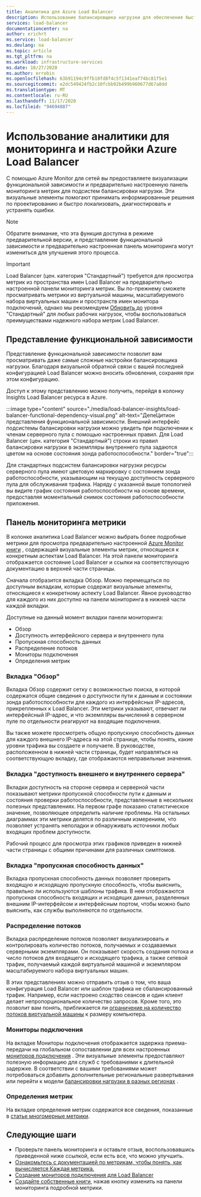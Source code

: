 ```yaml
---
title: Аналитика для Azure Load Balancer
description: Использование балансировщика нагрузки для обеспечения быстрой локализации и информирования решений по проектированию
services: load-balancer
documentationcenter: na
author: erichrt
ms.service: load-balancer
ms.devlang: na
ms.topic: article
ms.tgt_pltfrm: na
ms.workload: infrastructure-services
ms.date: 10/27/2020
ms.author: errobin
ms.openlocfilehash: 63b91194c9ffb10fd8f4c5f1341eaf74bc81f5e1
ms.sourcegitcommit: e2dc549424fb2c10fcbb92b499b960677d67a8dd
ms.translationtype: MT
ms.contentlocale: ru-RU
ms.lasthandoff: 11/17/2020
ms.locfileid: "94694887"
---
```

# <a name="using-insights-to-monitor-and-configure-your-azure-load-balancer"></a>Использование аналитики для мониторинга и настройки Azure Load Balancer

С помощью Azure Monitor для сетей вы предоставляете визуализации функциональной зависимости и предварительно настроенную панель мониторинга метрик для подсистем балансировки нагрузки. Эти визуальные элементы помогают принимать информированные решения по проектированию и быстро локализовать, диагностировать и устранять ошибки.

>[!NOTE] 
>Обратите внимание, что эта функция доступна в режиме предварительной версии, и представление функциональной зависимости и предварительно настроенная панель мониторинга могут измениться для улучшения этого процесса.

>[!IMPORTANT]
>Load Balancer (цен. категория "Стандартный") требуется для просмотра метрик из пространства имен Load Balancer на предварительно настроенной панели мониторинга метрик. Вы по-прежнему сможете просматривать метрики из виртуальной машины, масштабируемого набора виртуальных машин и пространств имен монитора подключений, однако мы рекомендуем [Обновить до](./upgrade-basic-standard.md) уровня "Стандартный" для любых рабочих нагрузок, чтобы воспользоваться преимуществами надежного набора метрик Load Balancer.

## <a name="functional-dependency-view"></a>Представление функциональной зависимости

Представление функциональной зависимости позволит вам просматривать даже самые сложные настройки балансировщика нагрузки. Благодаря визуальной обратной связи с вашей последней конфигурацией Load Balancer можно вносить обновления, сохраняя при этом конфигурацию.

Доступ к этому представлению можно получить, перейдя в колонку Insights Load Balancer ресурса в Azure.

:::image type="content" source="./media/load-balancer-insights/load-balancer-functional-dependency-visual.png" alt-text="ДепеЦитион представления функциональной зависимости. Внешний интерфейс подсистемы балансировки нагрузки можно увидеть при подключении к членам серверного пула с помощью настроенных правил. Для Load Balancer (цен. категория &quot;Стандартный&quot;) строки из правил балансировки нагрузки в экземпляры внутреннего пула задаются цветом на основе состояния зонда работоспособности." border="true":::

Для стандартных подсистем балансировки нагрузки ресурсы серверного пула имеют цветовую маркировку с состоянием зонда работоспособности, указывающим на текущую доступность серверного пула для обслуживания трафика. Наряду с указанной выше топологией вы видите график состояния работоспособности на основе времени, предоставляя моментальный снимок состояния работоспособности приложения.

## <a name="metrics-dashboard"></a>Панель мониторинга метрики

В колонке аналитика Load Balancer можно выбрать более подробные метрики для просмотра предварительно настроенной [Azure Monitor книги](../azure-monitor/platform/workbooks-overview.md) , содержащей визуальные элементы метрик, относящиеся к конкретным аспектам Load Balancer. На этой панели мониторинга отображается состояние Load Balancer и ссылки на соответствующую документацию в верхней части страницы.

Сначала отобразится вкладка Обзор. Можно перемещаться по доступным вкладкам, которые содержат визуальные элементы, относящиеся к конкретному аспекту Load Balancer. Явное руководство для каждого из них доступно на панели мониторинга в нижней части каждой вкладки.

Доступные на данный момент вкладки панели мониторинга:
* Обзор
* Доступность интерфейсного сервера и внутреннего пула
* Пропускная способность данных
* Распределение потоков
* Мониторы подключения
* Определения метрик 

### <a name="overview-tab"></a>Вкладка "Обзор"
Вкладка Обзор содержит сетку с возможностью поиска, в которой содержатся общие сведения о доступности пути к данным и состоянии зонда работоспособности для каждого из интерфейсных IP-адресов, прикрепленных к Load Balancer. Эти метрики указывают, отвечает ли интерфейсный IP-адрес, и что экземпляры вычислений в серверном пуле по отдельности реагируют на входящие подключения.

Вы также можете просмотреть общую пропускную способность данных для каждого внешнего IP-адреса на этой странице, чтобы понять, какие уровни трафика вы создаете и получаете. В руководстве, расположенном в нижней части страницы, будет направляться на соответствующую вкладку, где отображаются неправильные значения.

### <a name="frontend-and-backend-availability-tab"></a>Вкладка "доступность внешнего и внутреннего сервера"
Вкладки доступность на стороне сервера и серверной части показывают метрики пропускной способности пути к данным и состояния проверки работоспособности, представленные в нескольких полезных представлениях. На первом графе показано статистическое значение, позволяющее определить наличие проблемы. На остальных диаграммах эти метрики делятся по различным измерениям, что позволяет устранять неполадки и обнаруживать источники любых входящих проблем доступности.

Рабочий процесс для просмотра этих графиков приведен в нижней части страницы с общими причинами для различных симптомов. 

### <a name="data-throughput-tab"></a>Вкладка "пропускная способность данных"
Вкладка пропускная способность данных позволяет проверить входящую и исходящую пропускную способность, чтобы выяснить, правильно ли используются шаблоны трафика. В нем отображаются пропускная способность входящих и исходящих данных, разделенных внешним IP-интерфейсом и интерфейсным портом, чтобы можно было выяснить, как службы выполняются по отдельности.

### <a name="flow-distribution"></a>Распределение потоков
Вкладка распределение потоков позволяет визуализировать и контролировать количество потоков, получаемых и создаваемых серверными экземплярами. Он показывает скорость создания потока и число потоков для входящего и исходящего трафика, а также сетевой трафик, получаемый каждой виртуальной машиной и экземпляром масштабируемого набора виртуальных машин. 

В этих представлениях можно отправить отзыв о том, что ваша конфигурация Load Balancer или шаблон трафика не сбалансированный трафик. Например, если настроено сходство сеансов и один клиент делает непропорциональное количество запросов. Кроме того, это позволит вам понять, приближается ли [ограничение на количество потоков виртуальной машины](../virtual-network/virtual-machine-network-throughput.md#flow-limits-and-recommendations) к размеру компьютера.

### <a name="connection-monitors"></a>Мониторы подключения
На вкладке Мониторы подключения отображается задержка приема-передачи на глобальном сопоставлении для всех настроенных [мониторов подключения](../network-watcher/connection-monitor.md)  . Эти визуальные элементы предоставляют полезную информацию для служб с требованиями к длительной задержке. В соответствии с вашими требованиями может потребоваться добавить дополнительные региональные развертывания или перейти к модели [балансировки нагрузки в разных регионах](./cross-region-overview.md) .

### <a name="metric-definitions"></a>Определения метрик
На вкладке определения метрик содержатся все сведения, показанные в [статье многомерные метрики](./load-balancer-standard-diagnostics.md#multi-dimensional-metrics).

## <a name="next-steps"></a>Следующие шаги
* Проверьте панель мониторинга и оставьте отзыв, воспользовавшись приведенной ниже ссылкой, если есть все, что можно улучшить.
* [Ознакомьтесь с документацией по метрикам, чтобы понять, как вычисляется Каждая метрика.](./load-balancer-standard-diagnostics.md#multi-dimensional-metrics)
* [Создание мониторов подключения для Load Balancer](../network-watcher/connection-monitor.md)
* [Создайте собственные книги](../azure-monitor/platform/workbooks-overview.md), нажав кнопку изменить на панели мониторинга подробной метрики.